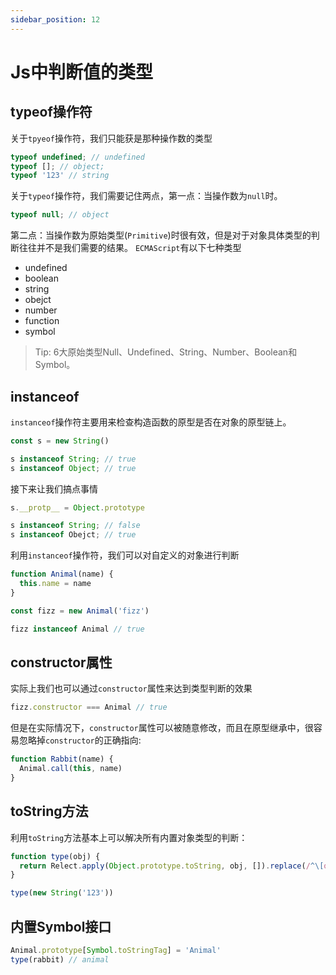 ```yaml
---
sidebar_position: 12
---
```


# Js中判断值的类型

## typeof操作符

关于```tpyeof```操作符，我们只能获是那种操作数的类型
```js
typeof undefined; // undefined
typeof []; // object;
typeof '123' // string
```
关于```typeof```操作符，我们需要记住两点，第一点：当操作数为```null```时。

```js
typeof null; // object 
```

第二点：当操作数为原始类型(```Primitive```)时很有效，但是对于对象具体类型的判断往往并不是我们需要的结果。
`ECMAScript`有以下七种类型
* undefined
* boolean
* string
* obejct
* number
* function
* symbol
> Tip: 6大原始类型Null、Undefined、String、Number、Boolean和Symbol。


## instanceof

```instanceof```操作符主要用来检查构造函数的原型是否在对象的原型链上。

```js
const s = new String()

s instanceof String; // true
s instanceof Object; // true
```

接下来让我们搞点事情
```js
s.__protp__ = Object.prototype

s instanceof String; // false
s instanceof Obejct; // true
```

利用```instanceof```操作符，我们可以对自定义的对象进行判断

```js
function Animal(name) {
  this.name = name
}

const fizz = new Animal('fizz')

fizz instanceof Animal // true
```

## constructor属性

实际上我们也可以通过```constructor```属性来达到类型判断的效果
```js
fizz.constructor === Animal // true
```
但是在实际情况下，```constructor```属性可以被随意修改，而且在原型继承中，很容易忽略掉```constructor```的正确指向:
```js
function Rabbit(name) {
  Animal.call(this, name)
}

```

## toString方法

利用```toString```方法基本上可以解决所有内置对象类型的判断：
```js
function type(obj) {
  return Relect.apply(Object.prototype.toString, obj, []).replace(/^\[object\s(\w+)\]$/, '$1').toLowerCase()
}

type(new String('123'))
```

## 内置Symbol接口

```js
Animal.prototype[Symbol.toStringTag] = 'Animal'
type(rabbit) // animal
```
